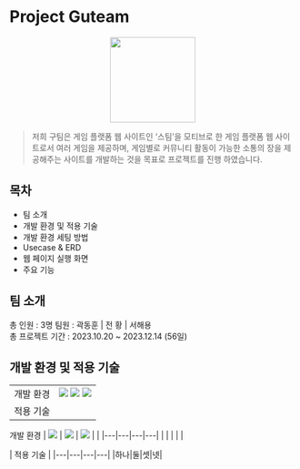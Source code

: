 # Project Guteam
<div align="center">
  <img src="https://github.com/DHKwak00/Guteam/assets/124860244/cadc12f2-b7ba-4171-89d8-852b5d13bb97" width="150px" hright="150px">
</div>
<p align="center">  
</p>


> 저희 구팀은 게임 플랫폼 웹 사이트인 ‘스팀’을 모티브로 한 게임 플랫폼 웹 사이트로서 여러 게임을 제공하며,
> 게임별로 커뮤니티 활동이 가능한 소통의 장을 제공해주는 사이트를 개발하는 것을 목표로
> 프로젝트를 진행 하였습니다.  

## 목차

* 팀 소개
* 개발 환경 및 적용 기술
* 개발 환경 세팅 방법
* Usecase & ERD
* 웹 페이지 실행 화면
* 주요 기능

## 팀 소개
총 인원 : 3명
팀원 : 
곽동훈 | 전 황 | 서해용
<br>
총 프로젝트 기간 :
2023.10.20 ~ 2023.12.14 (56일)

## 개발 환경 및 적용 기술

|   |   |
|---|---|
| 개발 환경 | <img src="https://img.shields.io/badge/java-007396?style=for-the-badge&logo=java&logoColor=white"> <img src="https://img.shields.io/badge/spring-6DB33F?style=for-the-badge&logo=spring&logoColor=white"> <img src="https://img.shields.io/badge/junit5-25A162?style=for-the-badge&logo=junit5&logoColor=white"> |
| 적용 기술 |   |

개발 환경 
|  <img src="https://img.shields.io/badge/java-007396?style=for-the-badge&logo=java&logoColor=white">   | <img src="https://img.shields.io/badge/spring-6DB33F?style=for-the-badge&logo=spring&logoColor=white">   | <img src="https://img.shields.io/badge/JUnit5-#25A162?style=for-the-badge&logo=JUnit5&logoColor=white">  |   |
|---|---|---|---|
|   |   |   |   |

| 적용 기술 |
|---|---|---|---|
|하나|둘|셋|넷|

